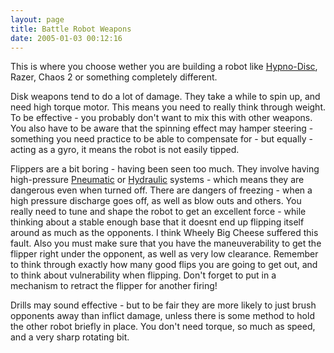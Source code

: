 ```yaml
---
layout: page
title: Battle Robot Weapons
date: 2005-01-03 00:12:16
---
```

This is where you choose wether you are building a robot like [Hypno-Disc](/wiki/hypnodisc.html), Razer, Chaos 2 or something completely different.

Disk weapons tend to do a lot of damage. They take a while to spin up, and need high torque motor. This means you need to really think through weight. To be effective - you probably don't want to mix this with other weapons. You also have to be aware that the spinning effect may hamper steering - something you need practice to be able to compensate for - but equally - acting as a gyro, it means the robot is not easily tipped.

Flippers are a bit boring - having been seen too much. They involve having high-pressure <a href="/wiki/pneumatic.html" title="Use of air to operate and power actuators">Pneumatic</a> or <a href="/wiki/hydraulic.html" title="Hydraulic">Hydraulic</a> systems - which means they are dangerous even when turned off. There are dangers of freezing - when a high pressure discharge goes off, as well as blow outs and others. You really need to tune and shape the robot to get an excellent force - while thinking about a stable enough base that it doesnt end up flipping itself around as much as the opponents. I think Wheely Big Cheese suffered this fault. Also you must make sure that you have the maneuverability to get the flipper right under the opponent, as well as very low clearance. Remember to think through exactly how many good flips you are going to get out, and to think about vulnerability when flipping. Don't forget to put in a mechanism to retract the flipper for another firing!

Drills may sound effective - but to be fair they are more likely to just brush opponents away than inflict damage, unless there is some method to hold the other robot briefly in place. You don't need torque, so much as speed, and a very sharp rotating bit.

